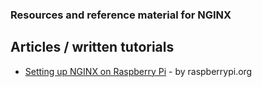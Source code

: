 ### Resources and reference material for NGINX

## Articles / written tutorials

- [Setting up NGINX on Raspberry Pi](https://www.raspberrypi.org/documentation/remote-access/web-server/nginx.md) - by raspberrypi.org
